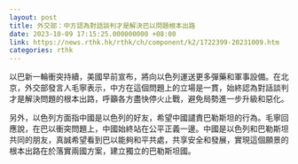 ```yaml
---
layout: post
title: 外交部：中方認為對話談判才是解決巴以問題根本出路
date: 2023-10-09 17:15:25.000000000 +08:00
link: https://news.rthk.hk/rthk/ch/component/k2/1722399-20231009.htm
categories: rthk
---
```


以巴新一輪衝突持續，美國早前宣布，將向以色列運送更多彈藥和軍事設備。在北京，外交部發言人毛寧表示，中方在這個問題上的立場是一貫，始終認為對話談判才是解決問題的根本出路，呼籲各方盡快停火止戰，避免局勢進一步升級和惡化。

另外，以色列方面指中國是以色列的好友，希望中國譴責巴勒斯坦的行為。毛寧回應說，在巴以衝突問題上，中國始終站在公平正義一邊。中國是以色列和巴勒斯坦共同的朋友，真誠希望看到巴以能夠和平共處，共享安全和發展，實現這個願景的根本出路在於落實兩國方案，建立獨立的巴勒斯坦國。
